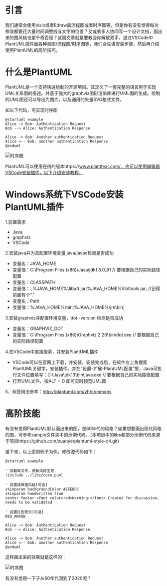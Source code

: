 # 引言

我们通常会使用visio或者Edraw画流程图或者时序图等，但是你有没有觉得每次修改都要花大量时间调整线与文字的位置？又或者多人协同写一个设计文档，画出来的图风格也是千奇百怪？这篇文章就是要教会你解放双手，通过VSCode中PlantUML插件画各种类图/流程图/时序图等，我们会先讲安装步骤，然后再介绍使用PlantUML的高阶技巧。

# 什么是PlantUML
 
PlantUML是一个支持快速绘制的开源项目。其定义了一套完整的语言用于实现UML关系图的描述。并基于强大的graphviz图形渲染库进行UML图的生成。绘制的UML图还可以导出为图片，以及通用的矢量SVG格式文件。
 
如以下代码，可实现时序图

```
@startuml example
Alice -> Bob: Authentication Request
Bob --> Alice: Authentication Response
 
Alice -> Bob: Another authentication Request
Alice <-- Bob: another authentication Response
@enduml
```

![时序图](hexample-origin.png)

PlantUML可以使用在线的版本https://www.planttext.com/，也可以使用编辑器VSCode安装插件，以下介绍安装教程。
 
# Windows系统下VSCode安装PlantUML插件
 
1.前置需求
- Java
- graphviz
- VSCode
 
2.安装java并为其配置环境变量,java/javac检测是否成功
- 变量名：JAVA_HOME
- 变量值：C:\Program Files (x86)\Java\jdk1.8.0_91        // 要根据自己的实际路径配置
- 变量名：CLASSPATH
- 变量值：.;%JAVA_HOME%\lib\dt.jar;%JAVA_HOME%\lib\tools.jar;         //记得前面有个"."
- 变量名：Path
- 变量值：%JAVA_HOME%\bin;%JAVA_HOME%\jre\bin;
 
3.安装graphviz并配置环境变量，dot -version 检测是否成功
- 变量名：GRAPHVIZ_DOT
- 变量值：C:\Program Files (x86)\Graphviz 2.28\bin\dot.exe        // 要根据自己的实际路径配置
 
4.在VSCode中直接搜索，并安装PlantUML插件
- VSCode可以在官网上下载，并安装。安装完成后，在软件左上角搜索PlantUML关键字，安装插件。并在“设置-扩展-PlantUML配置”里，Java可执行文件位置填写：C:\Java\jdk13\bin\java.exe    // 要根据自己的实际路径配置
- 打开UML文件，按ALT + D 即可实时预览UML图
 
5、标签用法参考：http://plantuml.com/zh/commons
 
# 高阶技能

有没有觉得PlantUML默认画出来的图，是60年代的风格？如果想要画出现代风格的图，可参考sample文件夹中的示例代码。（本项目中的libs和部分示例代码来源于项目https://github.com/xuanye/plantuml-style-c4.git）
 
接下来，以上面的例子为例，修改源代码如下：

```
@startuml example
 
' 加载库文件，使新风格生效
!include ../libs/core.puml
 
' 设置成草图风格[可选]
skinparam backgroundColor #EEEBDC
skinparam handwritten true
center footer <font color=red>Warning:</font> Created for discussion, needs to be validated
 
' 设置红色箭头[可选]
RED_ARROW
 
Alice -> Bob: Authentication Request
Bob --> Alice: Authentication Response
 
Alice -> Bob: Another authentication Request
Alice <-- Bob: another authentication Response
@enduml
```

这样画出来的效果就是这样的：

![时序图](example.png)

有没有觉得一下子从60年代回到了2020呢？
